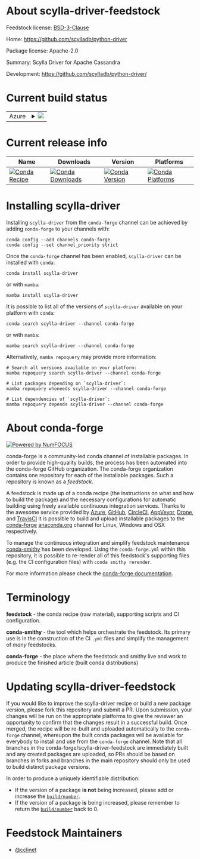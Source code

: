 About scylla-driver-feedstock
=============================

Feedstock license: [BSD-3-Clause](https://github.com/conda-forge/scylla-driver-feedstock/blob/main/LICENSE.txt)

Home: https://github.com/scylladb/python-driver

Package license: Apache-2.0

Summary: Scylla Driver for Apache Cassandra

Development: https://github.com/scylladb/python-driver/

Current build status
====================


<table>
    
  <tr>
    <td>Azure</td>
    <td>
      <details>
        <summary>
          <a href="https://dev.azure.com/conda-forge/feedstock-builds/_build/latest?definitionId=19407&branchName=main">
            <img src="https://dev.azure.com/conda-forge/feedstock-builds/_apis/build/status/scylla-driver-feedstock?branchName=main">
          </a>
        </summary>
        <table>
          <thead><tr><th>Variant</th><th>Status</th></tr></thead>
          <tbody><tr>
              <td>linux_64_python3.10.____cpython</td>
              <td>
                <a href="https://dev.azure.com/conda-forge/feedstock-builds/_build/latest?definitionId=19407&branchName=main">
                  <img src="https://dev.azure.com/conda-forge/feedstock-builds/_apis/build/status/scylla-driver-feedstock?branchName=main&jobName=linux&configuration=linux%20linux_64_python3.10.____cpython" alt="variant">
                </a>
              </td>
            </tr><tr>
              <td>linux_64_python3.11.____cpython</td>
              <td>
                <a href="https://dev.azure.com/conda-forge/feedstock-builds/_build/latest?definitionId=19407&branchName=main">
                  <img src="https://dev.azure.com/conda-forge/feedstock-builds/_apis/build/status/scylla-driver-feedstock?branchName=main&jobName=linux&configuration=linux%20linux_64_python3.11.____cpython" alt="variant">
                </a>
              </td>
            </tr><tr>
              <td>linux_64_python3.12.____cpython</td>
              <td>
                <a href="https://dev.azure.com/conda-forge/feedstock-builds/_build/latest?definitionId=19407&branchName=main">
                  <img src="https://dev.azure.com/conda-forge/feedstock-builds/_apis/build/status/scylla-driver-feedstock?branchName=main&jobName=linux&configuration=linux%20linux_64_python3.12.____cpython" alt="variant">
                </a>
              </td>
            </tr><tr>
              <td>linux_64_python3.9.____cpython</td>
              <td>
                <a href="https://dev.azure.com/conda-forge/feedstock-builds/_build/latest?definitionId=19407&branchName=main">
                  <img src="https://dev.azure.com/conda-forge/feedstock-builds/_apis/build/status/scylla-driver-feedstock?branchName=main&jobName=linux&configuration=linux%20linux_64_python3.9.____cpython" alt="variant">
                </a>
              </td>
            </tr><tr>
              <td>osx_64_python3.10.____cpython</td>
              <td>
                <a href="https://dev.azure.com/conda-forge/feedstock-builds/_build/latest?definitionId=19407&branchName=main">
                  <img src="https://dev.azure.com/conda-forge/feedstock-builds/_apis/build/status/scylla-driver-feedstock?branchName=main&jobName=osx&configuration=osx%20osx_64_python3.10.____cpython" alt="variant">
                </a>
              </td>
            </tr><tr>
              <td>osx_64_python3.11.____cpython</td>
              <td>
                <a href="https://dev.azure.com/conda-forge/feedstock-builds/_build/latest?definitionId=19407&branchName=main">
                  <img src="https://dev.azure.com/conda-forge/feedstock-builds/_apis/build/status/scylla-driver-feedstock?branchName=main&jobName=osx&configuration=osx%20osx_64_python3.11.____cpython" alt="variant">
                </a>
              </td>
            </tr><tr>
              <td>osx_64_python3.12.____cpython</td>
              <td>
                <a href="https://dev.azure.com/conda-forge/feedstock-builds/_build/latest?definitionId=19407&branchName=main">
                  <img src="https://dev.azure.com/conda-forge/feedstock-builds/_apis/build/status/scylla-driver-feedstock?branchName=main&jobName=osx&configuration=osx%20osx_64_python3.12.____cpython" alt="variant">
                </a>
              </td>
            </tr><tr>
              <td>osx_64_python3.9.____cpython</td>
              <td>
                <a href="https://dev.azure.com/conda-forge/feedstock-builds/_build/latest?definitionId=19407&branchName=main">
                  <img src="https://dev.azure.com/conda-forge/feedstock-builds/_apis/build/status/scylla-driver-feedstock?branchName=main&jobName=osx&configuration=osx%20osx_64_python3.9.____cpython" alt="variant">
                </a>
              </td>
            </tr><tr>
              <td>osx_arm64_python3.10.____cpython</td>
              <td>
                <a href="https://dev.azure.com/conda-forge/feedstock-builds/_build/latest?definitionId=19407&branchName=main">
                  <img src="https://dev.azure.com/conda-forge/feedstock-builds/_apis/build/status/scylla-driver-feedstock?branchName=main&jobName=osx&configuration=osx%20osx_arm64_python3.10.____cpython" alt="variant">
                </a>
              </td>
            </tr><tr>
              <td>osx_arm64_python3.11.____cpython</td>
              <td>
                <a href="https://dev.azure.com/conda-forge/feedstock-builds/_build/latest?definitionId=19407&branchName=main">
                  <img src="https://dev.azure.com/conda-forge/feedstock-builds/_apis/build/status/scylla-driver-feedstock?branchName=main&jobName=osx&configuration=osx%20osx_arm64_python3.11.____cpython" alt="variant">
                </a>
              </td>
            </tr><tr>
              <td>osx_arm64_python3.12.____cpython</td>
              <td>
                <a href="https://dev.azure.com/conda-forge/feedstock-builds/_build/latest?definitionId=19407&branchName=main">
                  <img src="https://dev.azure.com/conda-forge/feedstock-builds/_apis/build/status/scylla-driver-feedstock?branchName=main&jobName=osx&configuration=osx%20osx_arm64_python3.12.____cpython" alt="variant">
                </a>
              </td>
            </tr><tr>
              <td>osx_arm64_python3.9.____cpython</td>
              <td>
                <a href="https://dev.azure.com/conda-forge/feedstock-builds/_build/latest?definitionId=19407&branchName=main">
                  <img src="https://dev.azure.com/conda-forge/feedstock-builds/_apis/build/status/scylla-driver-feedstock?branchName=main&jobName=osx&configuration=osx%20osx_arm64_python3.9.____cpython" alt="variant">
                </a>
              </td>
            </tr><tr>
              <td>win_64_python3.10.____cpython</td>
              <td>
                <a href="https://dev.azure.com/conda-forge/feedstock-builds/_build/latest?definitionId=19407&branchName=main">
                  <img src="https://dev.azure.com/conda-forge/feedstock-builds/_apis/build/status/scylla-driver-feedstock?branchName=main&jobName=win&configuration=win%20win_64_python3.10.____cpython" alt="variant">
                </a>
              </td>
            </tr><tr>
              <td>win_64_python3.11.____cpython</td>
              <td>
                <a href="https://dev.azure.com/conda-forge/feedstock-builds/_build/latest?definitionId=19407&branchName=main">
                  <img src="https://dev.azure.com/conda-forge/feedstock-builds/_apis/build/status/scylla-driver-feedstock?branchName=main&jobName=win&configuration=win%20win_64_python3.11.____cpython" alt="variant">
                </a>
              </td>
            </tr><tr>
              <td>win_64_python3.12.____cpython</td>
              <td>
                <a href="https://dev.azure.com/conda-forge/feedstock-builds/_build/latest?definitionId=19407&branchName=main">
                  <img src="https://dev.azure.com/conda-forge/feedstock-builds/_apis/build/status/scylla-driver-feedstock?branchName=main&jobName=win&configuration=win%20win_64_python3.12.____cpython" alt="variant">
                </a>
              </td>
            </tr><tr>
              <td>win_64_python3.9.____cpython</td>
              <td>
                <a href="https://dev.azure.com/conda-forge/feedstock-builds/_build/latest?definitionId=19407&branchName=main">
                  <img src="https://dev.azure.com/conda-forge/feedstock-builds/_apis/build/status/scylla-driver-feedstock?branchName=main&jobName=win&configuration=win%20win_64_python3.9.____cpython" alt="variant">
                </a>
              </td>
            </tr>
          </tbody>
        </table>
      </details>
    </td>
  </tr>
</table>

Current release info
====================

| Name | Downloads | Version | Platforms |
| --- | --- | --- | --- |
| [![Conda Recipe](https://img.shields.io/badge/recipe-scylla--driver-green.svg)](https://anaconda.org/conda-forge/scylla-driver) | [![Conda Downloads](https://img.shields.io/conda/dn/conda-forge/scylla-driver.svg)](https://anaconda.org/conda-forge/scylla-driver) | [![Conda Version](https://img.shields.io/conda/vn/conda-forge/scylla-driver.svg)](https://anaconda.org/conda-forge/scylla-driver) | [![Conda Platforms](https://img.shields.io/conda/pn/conda-forge/scylla-driver.svg)](https://anaconda.org/conda-forge/scylla-driver) |

Installing scylla-driver
========================

Installing `scylla-driver` from the `conda-forge` channel can be achieved by adding `conda-forge` to your channels with:

```
conda config --add channels conda-forge
conda config --set channel_priority strict
```

Once the `conda-forge` channel has been enabled, `scylla-driver` can be installed with `conda`:

```
conda install scylla-driver
```

or with `mamba`:

```
mamba install scylla-driver
```

It is possible to list all of the versions of `scylla-driver` available on your platform with `conda`:

```
conda search scylla-driver --channel conda-forge
```

or with `mamba`:

```
mamba search scylla-driver --channel conda-forge
```

Alternatively, `mamba repoquery` may provide more information:

```
# Search all versions available on your platform:
mamba repoquery search scylla-driver --channel conda-forge

# List packages depending on `scylla-driver`:
mamba repoquery whoneeds scylla-driver --channel conda-forge

# List dependencies of `scylla-driver`:
mamba repoquery depends scylla-driver --channel conda-forge
```


About conda-forge
=================

[![Powered by
NumFOCUS](https://img.shields.io/badge/powered%20by-NumFOCUS-orange.svg?style=flat&colorA=E1523D&colorB=007D8A)](https://numfocus.org)

conda-forge is a community-led conda channel of installable packages.
In order to provide high-quality builds, the process has been automated into the
conda-forge GitHub organization. The conda-forge organization contains one repository
for each of the installable packages. Such a repository is known as a *feedstock*.

A feedstock is made up of a conda recipe (the instructions on what and how to build
the package) and the necessary configurations for automatic building using freely
available continuous integration services. Thanks to the awesome service provided by
[Azure](https://azure.microsoft.com/en-us/services/devops/), [GitHub](https://github.com/),
[CircleCI](https://circleci.com/), [AppVeyor](https://www.appveyor.com/),
[Drone](https://cloud.drone.io/welcome), and [TravisCI](https://travis-ci.com/)
it is possible to build and upload installable packages to the
[conda-forge](https://anaconda.org/conda-forge) [anaconda.org](https://anaconda.org/)
channel for Linux, Windows and OSX respectively.

To manage the continuous integration and simplify feedstock maintenance
[conda-smithy](https://github.com/conda-forge/conda-smithy) has been developed.
Using the ``conda-forge.yml`` within this repository, it is possible to re-render all of
this feedstock's supporting files (e.g. the CI configuration files) with ``conda smithy rerender``.

For more information please check the [conda-forge documentation](https://conda-forge.org/docs/).

Terminology
===========

**feedstock** - the conda recipe (raw material), supporting scripts and CI configuration.

**conda-smithy** - the tool which helps orchestrate the feedstock.
                   Its primary use is in the construction of the CI ``.yml`` files
                   and simplify the management of *many* feedstocks.

**conda-forge** - the place where the feedstock and smithy live and work to
                  produce the finished article (built conda distributions)


Updating scylla-driver-feedstock
================================

If you would like to improve the scylla-driver recipe or build a new
package version, please fork this repository and submit a PR. Upon submission,
your changes will be run on the appropriate platforms to give the reviewer an
opportunity to confirm that the changes result in a successful build. Once
merged, the recipe will be re-built and uploaded automatically to the
`conda-forge` channel, whereupon the built conda packages will be available for
everybody to install and use from the `conda-forge` channel.
Note that all branches in the conda-forge/scylla-driver-feedstock are
immediately built and any created packages are uploaded, so PRs should be based
on branches in forks and branches in the main repository should only be used to
build distinct package versions.

In order to produce a uniquely identifiable distribution:
 * If the version of a package **is not** being increased, please add or increase
   the [``build/number``](https://docs.conda.io/projects/conda-build/en/latest/resources/define-metadata.html#build-number-and-string).
 * If the version of a package **is** being increased, please remember to return
   the [``build/number``](https://docs.conda.io/projects/conda-build/en/latest/resources/define-metadata.html#build-number-and-string)
   back to 0.

Feedstock Maintainers
=====================

* [@cclinet](https://github.com/cclinet/)

